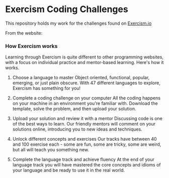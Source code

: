 # Exercism Coding Challenges

This repository holds my work for the challenges found on [Exercism.io](https://exercism.io/my/tracks)

From the website:
### How Exercism works
Learning through Exercism is quite different to other programming websites, with a focus on individual practice and mentor-based learning. Here's how it works.


1. Choose a language to master
Object oriented, functional, popular, emerging, or just plain obscure. With 47 different languages to explore, Exercism has something for you!


2. Complete a coding challenge on your computer
All the coding happens on your machine in an environment you're familiar with. Download the template, solve the problem, and then upload your solution.


3. Upload your solution and review it with a mentor
Discussing code is one of the best ways to learn. Our friendly mentors will comment on your solutions online, introducing you to new ideas and techniques.


4. Unlock different concepts and exercises
Our tracks have between 40 and 100 exercise each - some are fun, some are tricky, some are weird, but all will teach you something new.


5. Complete the language track and achieve fluency
At the end of your language track you will have mastered the core concepts and idioms of your language and be ready to use it in the real world.